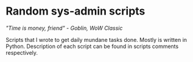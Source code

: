 # Random sys-admin scripts

*"Time is money, friend" - Goblin, WoW Classic*


Scripts that I wrote to get daily mundane tasks done. Mostly is written in Python. Description of each script can be found in scripts comments respectively.
